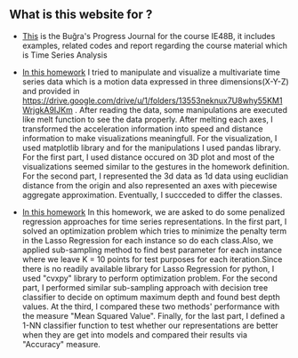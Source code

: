## What is this website for ? 

- [This](https://github.com/BU-IE-48B/Bugra-Taksuk-Progress-Journal) is the Buğra's Progress Journal for the course IE48B, it includes examples, related codes and report regarding the course material which is Time Series Analysis

- [In this homework](Homework_1.html) I tried to manipulate and visualize a multivariate time series data which is a motion data expressed in three dimensions(X-Y-Z) and provided in https://drive.google.com/drive/u/1/folders/13553neknux7U8why55KM1WrjgkA9IJKm . After reading the data, some manipulations are executed like melt function to see the data properly. After melting each axes, I transformed the acceleration information into speed and distance information to make visualizations meaningfull. For the visualization, I used matplotlib library and for the manipulations I used pandas library. For the first part, I used distance occured on 3D plot and most of the visualizations seemed similar to the gestures in the homework definition. For the second part, I represented the 3d data as 1d data using euclidian distance from the origin and also represented an axes with piecewise aggregate approximation. Eventually, I succceded to differ the classes.  

- [In this homework](Homework_2.html) In this homework, we are asked to do some penalized regression approaches for time series representations. In the first part, I solved an optimization problem which tries to minimize the penalty term in the Lasso Regression for each instance so do each class.Also, we applied sub-sampling method to find best parameter for each instance where we leave K = 10 points for test purposes for each iteration.Since there is no readily available library for Lasso Regression for python, I used "cvxpy" library to perform optimization problem. For the second part, I performed similar sub-sampling approach with decision tree classifier to decide on optimum maximum depth and found best depth values. At the third, I compared these two methods' performance with the measure "Mean Squared Value". Finally, for the last part, I defined a 1-NN classifier function to test whether our representations are better when they are get into models and compared their results via "Accuracy" measure.
